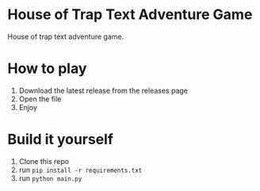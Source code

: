 # House of Trap Text Adventure Game
House of trap text adventure game.

# How to play
1. Download the latest release from the releases page
2. Open the file
3. Enjoy


# Build it yourself
1. Clone this repo
2. run `pip install -r requirements.txt`
3. run `python main.py`
